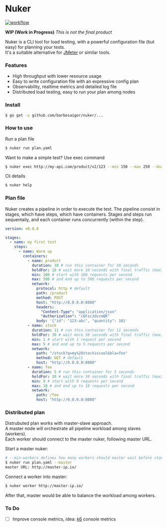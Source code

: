 # Nuker
[![workflow](https://github.com/barbosaigor/nuker/actions/workflows/test-lint.yml/badge.svg?branch=master)](https://github.com/barbosaigor/nuker/actions/workflows/test-lint.yml)

**WIP (Work in Progress)**  _This is not the final product_    

Nuker is a CLI tool for load testing, with a powerful configuration file (but easy) for planning your tests.   
It's a suitable alternative for [JMeter](https://jmeter.apache.org/) or similar tools.  

### Features  
* High throughput with lower resource usage   
* Easy to write configuration file with an expressive config plan   
* Observability, realtime metrics and detailed log file  
* Distributed load testing, easy to run your plan among nodes   

### Install  
```sh
$ go get -u github.com/barbosaigor/nuker/...  
```

### How to use  
Run a plan file  
```sh
$ nuker run plan.yaml  
```  

Want to make a simple test? Use exec command  
```sh
$ nuker exec http://my-api.com/product/v2/123 --min 150 --max 250 --duration 10
```  

Cli details  
```sh
$ nuker help
```

### Plan file  
Nuker creates a pipeline in order to execute the test. 
The pipeline consist in stages, which have steps, which have containers. Stages and steps run sequentaily, and each container runs concurrently (within the step).  

```yaml
version: v0.0.0

stages:
  - name: my first test 
    steps:
      - name: Warm up
        containers:
          - name: product
            duration: 30 # run this container for 30 seconds
            holdFor: 10 # wait more 10 seconds with final traffic (max)
            min: 100 # start with 100 requests per second
            max: 500 # and end up to 500 requests per second
            network:
              protocol: http # default
              path: /product
              method: POST
              host: "http://0.0.0.0:8080"
              headers:
                "Content-Type": "application/json"
                "Authorization": "cGFzc3dvcmQK"
              body: '{"id": "123-abc", "quantity": 10}'
          - name: stock
            duration: 11 # run this container for 11 seconds
            holdFor: 30 # wait more 30 seconds with final traffic (max)
            min: 1 # start with 1 request per second
            max: 5 # and end up to 5 requests per second
            network:
              path: "/stock?q=my%20stockiscool&bla=foo"
              method: GET # default
              host: "http://0.0.0.0:8080"
          - name: fee
            duration: 5 # run this container for 5 seconds
            holdFor: 30 # wait more 30 seconds with final traffic (max)
            min: 9 # start with 9 requests per second
            max: 18 # and end up to 18 requests per second
            network:
              path: /fee
              host: "http://0.0.0.0:8080"
```

### Distributed plan 
Distrubuted plan works with master-slave approach.  
A master node will orchestrate all pipeline workload among slaves (workers).  
Each worker should connect to the master nuker, following master URL.   

Start a master nuker:  
```sh
# --min-workers defines how many workers should master wait before start pipeline (default 1)
$ nuker run plan.yaml --master
master URL: http://master-ip.io/
```

Connect a worker into master:  
```sh
$ nuker worker http://master-ip.io/ 
```  

After that, master would be able to balance the workload among workers.  

### To Do
- [ ] Improve console metrics, idea: [k6](https://k6.io/) console metrics  
